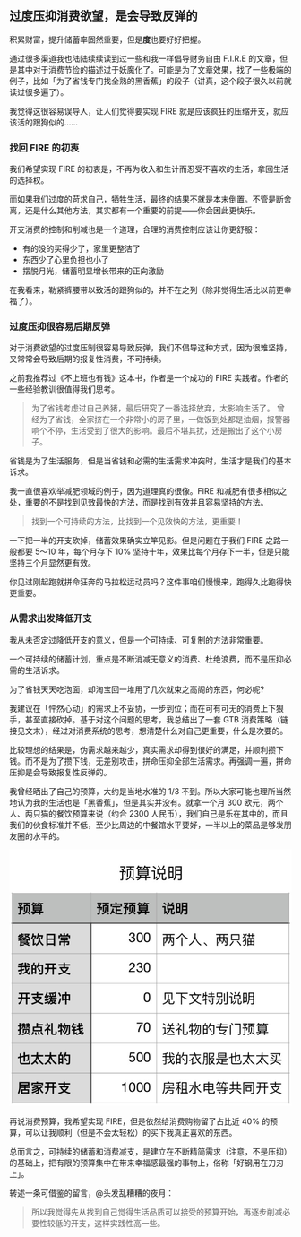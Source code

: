## 过度压抑消费欲望，是会导致反弹的

积累财富，提升储蓄率固然重要，但是**度**也要好好把握。

通过很多渠道我也陆陆续续读到过一些和我一样倡导财务自由 F.I.R.E 的文章，但是其中对于消费节俭的描述过于妖魔化了。可能是为了文章效果，找了一些极端的例子，比如「为了省钱专门找全熟的黑香蕉」的段子（讲真，这个段子很久以前就读过很多遍了）。

我觉得这很容易误导人，让人们觉得要实现 FIRE 就是应该疯狂的压缩开支，就应该活的跟狗似的……

### 找回 FIRE 的初衷

我们希望实现 FIRE 的初衷是，不再为收入和生计而忍受不喜欢的生活，拿回生活的选择权。

而如果我们过度的苛求自己，牺牲生活，最终的结果不就是本末倒置。不管是断舍离，还是什么其他方法，其实都有一个重要的前提——你会因此更快乐。

开支消费的控制和削减也是一个道理，合理的消费控制应该让你更舒服：
- 有的没的买得少了，家里更整洁了
- 东西少了心里负担也小了
- 摆脱月光，储蓄明显增长带来的正向激励

在我看来，勒紧裤腰带以致活的跟狗似的，并不在之列（除非觉得生活比以前更幸福了）。

### 过度压抑很容易后期反弹

对于消费欲望的过度压制很容易导致反弹，我们不倡导这种方式，因为很难坚持，又常常会导致后期的报复性消费，不可持续。

之前我推荐过《不上班也有钱》这本书，作者是一个成功的 FIRE 实践者。作者的一些经验教训很值得我们思考。

> 为了省钱考虑过自己养猪，最后研究了一番选择放弃，太影响生活了。
> 曾经为了省钱，全家挤在一个非常小的房子里，一做饭到处都是油烟，报警器响个不停，生活受到了很大的影响。最后不堪其扰，还是搬出了这个小房子。

省钱是为了生活服务，但是当省钱和必需的生活需求冲突时，生活才是我们的基本诉求。

我一直很喜欢举减肥领域的例子，因为道理真的很像。FIRE 和减肥有很多相似之处，重要的不是找到见效最快的方法，而是找到有效并且容易坚持的方法。

> 找到一个可持续的方法，比找到一个见效快的方法，更重要！

一下把一半的开支砍掉，储蓄效果确实立竿见影。但是问题在于我们 FIRE 之路一般都要 5～10 年，每个月存下 10% 坚持十年，效果比每个月存下一半，但是只能坚持三个月显然更有效。

你见过刚起跑就拼命狂奔的马拉松运动员吗？这件事咱们慢慢来，跑得久比跑得快更重要。

### 从需求出发降低开支

我从未否定过降低开支的意义，但是一个可持续、可复制的方法非常重要。

一个可持续的储蓄计划，重点是不断消减无意义的消费、杜绝浪费，而不是压抑必需的生活诉求。

为了省钱天天吃泡面，却淘宝回一堆用了几次就束之高阁的东西，何必呢?

我建议在「怦然心动」的需求上不妥协，一步到位；而在可有可无的消费上下狠手，甚至直接砍掉。基于对这个问题的思考，我总结出了一套 GTB 消费策略（链接见文末），经过对消费系统的思考，想清楚什么对自己更重要，什么是次要的。

比较理想的结果是，伪需求越来越少，真实需求却得到很好的满足，并顺利攒下钱。而不是为了攒下钱，无差别攻击，拼命压抑全部生活需求。再强调一遍，拼命压抑是会导致报复性反弹的。

我曾经晒出了自己的预算，大约是当地水准的 1/3 不到。所以大家可能也理所当然地认为我的生活也是「黑香蕉」，但是其实并没有。就拿一个月 300 欧元，两个人、两只猫的餐饮预算来说（约合 2300 人民币），我们自己是乐在其中的，而且我们的伙食标准并不低，至少比周边的中餐馆水平要好，一半以上的菜品是够发朋友圈的水平的。

![我的家庭消费预算](_image/%E9%A2%84%E7%AE%97%E8%AF%B4%E6%98%8E.jpg)

再说消费预算，我希望实现 FIRE，但是依然给消费购物留了占比近 40% 的预算，可以让我顺利（但是不会太轻松）的买下我真正喜欢的东西。

总而言之，可持续的储蓄和消费减支，是建立在不断精简需求（注意，不是压抑）的基础上，把有限的预算集中在带来幸福感最强的事物上，俗称「好钢用在刀刃上」。

转述一条可借鉴的留言，@头发乱糟糟的夜月：

> 所以我觉得先从找到自己觉得生活品质可以接受的预算开始，再逐步削减必要性较低的开支，这样实践性高一些。